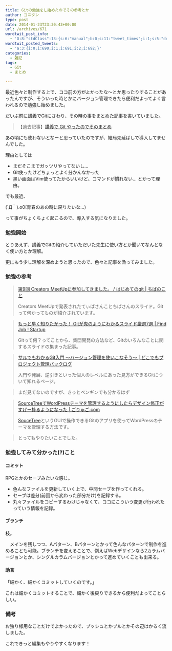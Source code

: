 ```yaml
---
title: Gitの勉強をし始めたのでその参考とか
author: コニタン
type: post
date: 2014-01-23T23:30:43+00:00
url: /archives/671
wordtwit_post_info:
  - 'O:8:"stdClass":13:{s:6:"manual";b:0;s:11:"tweet_times";i:1;s:5:"delay";s:1:"0";s:7:"enabled";s:1:"1";s:10:"separation";s:3:"270";s:7:"version";s:3:"3.5";s:14:"tweet_template";b:0;s:6:"status";i:2;s:6:"result";a:0:{}s:13:"tweet_counter";i:4;s:13:"tweet_log_ids";a:3:{i:0;i:690;i:1;i:691;i:2;i:692;}s:9:"hash_tags";a:0:{}s:8:"accounts";a:1:{i:0;s:6:"skd_nw";}}'
wordtwit_posted_tweets:
  - 'a:3:{i:0;i:690;i:1;i:691;i:2;i:692;}'
categories:
  - 雑記
tags:
  - Git
  - まとめ

---
```

最近色々と制作する上で、ココ前の方がよかったな～とか思ったりすることがあったんですが、そういった時とかにバージョン管理できたら便利だよってよく言われるので勉強し始めました。

<!--more-->

だいぶ前に講義でGitにさわり、その時の事をまとめた記事を書いていました。

> 【過去記事】<a href="http://peng-note.com/archives/72" target="_blank">講義で Git やったのでそのまとめ</a> 

あの頃にも使わないとなーと思っていたのですが、結局先延ばしで導入してませんでした。

理由としては

  * まだそこまでガッツリやってないし…
  * Git使ったけどちょっとよく分かんなかった
  * 黒い画面はVim使ってたからいいけど、コマンドが慣れない… とかって理由。

でも最近、
  
(´Д｀).o0(青春のあの時に戻りたいな…)
  
って事がちょくちょく起こるので、導入する気になりました。

### 勉強開始

とりあえず、講義でGitの紹介していただいた先生に使い方とか聞いてなんとなく使い方とか理解。

更にもう少し理解を深めようと思ったので、色々と記事を漁ってみました。

### 勉強の参考

> <a href="http://rechiba3.net/?p=806" target="_blank">第9回 Creators MeetUpに参加してきました。 / はじめてのgit | ちばのこと</a>
> 
> Creators MeetUpで発表されたてぃばさんことちばさんのスライド。Gitって何かってものが紹介されています。

> <a href="http://www.find-job.net/startup/7-git-slides" target="_blank">もっと早く知りたかった！ Gitが鬼のようにわかるスライド厳選7選 | Find Job ! Startup</a>
> 
> Gitって何？ってことから、集団開発の方法など、Gitのいろんなことに関するスライドの集まった記事。 

> <a href="http://www.backlog.jp/git-guide/" target="_blank">サルでもわかるGit入門 〜バージョン管理を使いこなそう〜 | どこでもプロジェクト管理バックログ</a>
> 
> 入門や発展、逆引きといった個人のレベルにあった見方ができるGitについて知れるページ。
  
> まだ見てないのですが、きっとペンギンでも分かるはず 

> <a href="http://goryugo.com/20140116/sourcetree_git/" target="_blank">SourceTreeでWordPressテーマを管理するようにしたらデザイン修正がすげー捗るようになった | ごりゅご.com</a>
> 
> <a href="http://www.sourcetreeapp.com/‎" target="_blank">SouceTree</a>というGUIで操作できるGitのアプリを使ってWordPressのテーマを管理する方法です。
  
> とってもやりたいことでした。 

### 勉強してみて分かった(?)こと

#### コミット

RPGとかのセーブみたいな感じ。

  * 色んなファイルを更新していく上で、中間セーブを作ってくれる。
  * セーブは差分(前回から変わった部分だけ)を記録する。
  * 丸々ファイルをコピーするわけじゃなくて、ココにこういう変更が行われたっていう情報を記録。

#### ブランチ

枝。
  
　メインを残しつつ、Aパターン、Bパターンとかって色んなパターンで制作を進めることも可能。ブランチを変えることで、例えばWebデザインなら2カラムバージョンとか、シングルカラムバージョンとかって進めていくことも出来る。

#### 助言

「細かく、細かくコミットしていくのです。」
  
これは細かくコミットすることで、細かく後戻りできるから便利だよってことらしい。

### 備考

お独り様用なことだけでよかったので、プッシュとかプルとかその辺はかるく流しました。

これできっと編集もやりやすくなります！